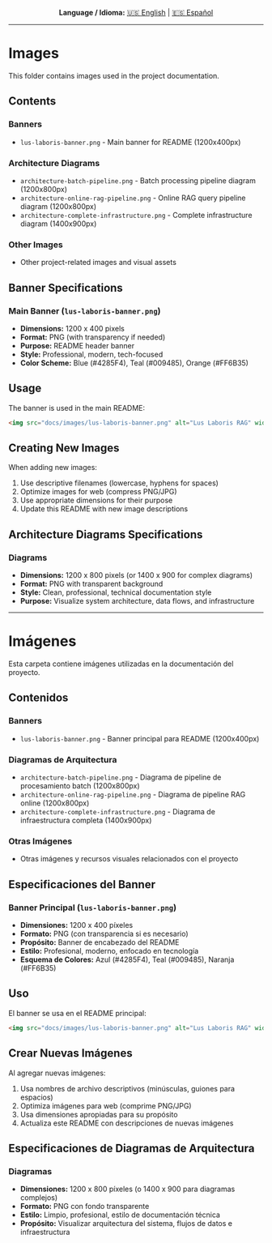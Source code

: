 <div align="center">

**Language / Idioma:**
[🇺🇸 English](#images) | [🇪🇸 Español](#imágenes)

</div>

---

# Images

This folder contains images used in the project documentation.

## Contents

### Banners
- `lus-laboris-banner.png` - Main banner for README (1200x400px)

### Architecture Diagrams
- `architecture-batch-pipeline.png` - Batch processing pipeline diagram (1200x800px)
- `architecture-online-rag-pipeline.png` - Online RAG query pipeline diagram (1200x800px)
- `architecture-complete-infrastructure.png` - Complete infrastructure diagram (1400x900px)

### Other Images
- Other project-related images and visual assets

## Banner Specifications

### Main Banner (`lus-laboris-banner.png`)
- **Dimensions:** 1200 x 400 pixels
- **Format:** PNG (with transparency if needed)
- **Purpose:** README header banner
- **Style:** Professional, modern, tech-focused
- **Color Scheme:** Blue (#4285F4), Teal (#009485), Orange (#FF6B35)

## Usage

The banner is used in the main README:
```markdown
<img src="docs/images/lus-laboris-banner.png" alt="Lus Laboris RAG" width="100%"/>
```

## Creating New Images

When adding new images:
1. Use descriptive filenames (lowercase, hyphens for spaces)
2. Optimize images for web (compress PNG/JPG)
3. Use appropriate dimensions for their purpose
4. Update this README with new image descriptions

## Architecture Diagrams Specifications

### Diagrams
- **Dimensions:** 1200 x 800 pixels (or 1400 x 900 for complex diagrams)
- **Format:** PNG with transparent background
- **Style:** Clean, professional, technical documentation style
- **Purpose:** Visualize system architecture, data flows, and infrastructure

---

# Imágenes

Esta carpeta contiene imágenes utilizadas en la documentación del proyecto.

## Contenidos

### Banners
- `lus-laboris-banner.png` - Banner principal para README (1200x400px)

### Diagramas de Arquitectura
- `architecture-batch-pipeline.png` - Diagrama de pipeline de procesamiento batch (1200x800px)
- `architecture-online-rag-pipeline.png` - Diagrama de pipeline RAG online (1200x800px)
- `architecture-complete-infrastructure.png` - Diagrama de infraestructura completa (1400x900px)

### Otras Imágenes
- Otras imágenes y recursos visuales relacionados con el proyecto

## Especificaciones del Banner

### Banner Principal (`lus-laboris-banner.png`)
- **Dimensiones:** 1200 x 400 píxeles
- **Formato:** PNG (con transparencia si es necesario)
- **Propósito:** Banner de encabezado del README
- **Estilo:** Profesional, moderno, enfocado en tecnología
- **Esquema de Colores:** Azul (#4285F4), Teal (#009485), Naranja (#FF6B35)

## Uso

El banner se usa en el README principal:
```markdown
<img src="docs/images/lus-laboris-banner.png" alt="Lus Laboris RAG" width="100%"/>
```

## Crear Nuevas Imágenes

Al agregar nuevas imágenes:
1. Usa nombres de archivo descriptivos (minúsculas, guiones para espacios)
2. Optimiza imágenes para web (comprime PNG/JPG)
3. Usa dimensiones apropiadas para su propósito
4. Actualiza este README con descripciones de nuevas imágenes

## Especificaciones de Diagramas de Arquitectura

### Diagramas
- **Dimensiones:** 1200 x 800 píxeles (o 1400 x 900 para diagramas complejos)
- **Formato:** PNG con fondo transparente
- **Estilo:** Limpio, profesional, estilo de documentación técnica
- **Propósito:** Visualizar arquitectura del sistema, flujos de datos e infraestructura

